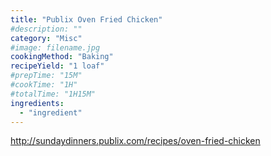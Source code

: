 ```yaml
---
title: "Publix Oven Fried Chicken"
#description: ""
category: "Misc"
#image: filename.jpg
cookingMethod: "Baking"
recipeYield: "1 loaf"
#prepTime: "15M"
#cookTime: "1H"
#totalTime: "1H15M"
ingredients:
  - "ingredient"
---
```


http://sundaydinners.publix.com/recipes/oven-fried-chicken
